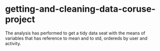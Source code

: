# getting-and-cleaning-data-coruse-project
The analysis has performed to get a tidy data seat with the means of variables that has reference to mean and to std, ordereds by user and activity.
